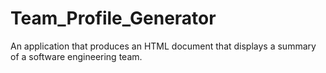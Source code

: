 # Team_Profile_Generator
An application that produces an HTML document that displays a summary of a software engineering team.
